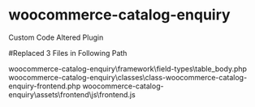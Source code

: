 # woocommerce-catalog-enquiry
Custom Code Altered Plugin


#Replaced 3 Files in Following Path

woocommerce-catalog-enquiry\framework\field-types\table_body.php
woocommerce-catalog-enquiry\classes\class-woocommerce-catalog-enquiry-frontend.php
woocommerce-catalog-enquiry\assets\frontend\js\frontend.js
